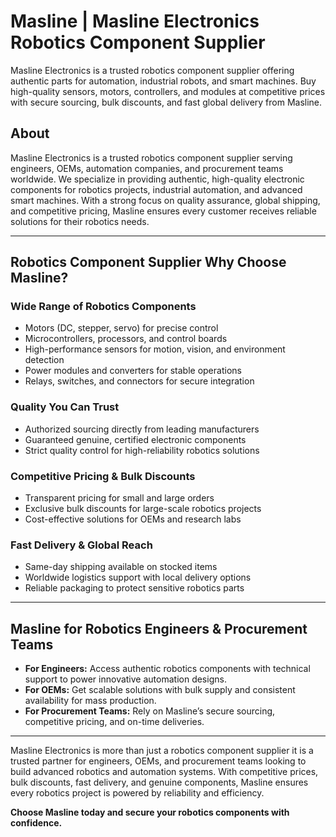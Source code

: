 # Masline | Masline Electronics Robotics Component Supplier
Masline Electronics is a trusted robotics component supplier offering authentic parts for automation, industrial robots, and smart machines. Buy high-quality sensors, motors, controllers, and modules at competitive prices with secure sourcing, bulk discounts, and fast global delivery from Masline.

## About 
Masline Electronics is a trusted robotics component supplier serving engineers, OEMs, automation companies, and procurement teams worldwide. We specialize in providing authentic, high-quality electronic components for robotics projects, industrial automation, and advanced smart machines. With a strong focus on quality assurance, global shipping, and competitive pricing, Masline ensures every customer receives reliable solutions for their robotics needs.

---

## Robotics Component Supplier Why Choose Masline?

### Wide Range of Robotics Components
- Motors (DC, stepper, servo) for precise control  
- Microcontrollers, processors, and control boards  
- High-performance sensors for motion, vision, and environment detection  
- Power modules and converters for stable operations  
- Relays, switches, and connectors for secure integration  

### Quality You Can Trust  
- Authorized sourcing directly from leading manufacturers  
- Guaranteed genuine, certified electronic components  
- Strict quality control for high-reliability robotics solutions  

### Competitive Pricing & Bulk Discounts  
- Transparent pricing for small and large orders  
- Exclusive bulk discounts for large-scale robotics projects  
- Cost-effective solutions for OEMs and research labs  

### Fast Delivery & Global Reach  
- Same-day shipping available on stocked items  
- Worldwide logistics support with local delivery options  
- Reliable packaging to protect sensitive robotics parts  

---

## Masline for Robotics Engineers & Procurement Teams  

- **For Engineers:** Access authentic robotics components with technical support to power innovative automation designs.  
- **For OEMs:** Get scalable solutions with bulk supply and consistent availability for mass production.  
- **For Procurement Teams:** Rely on Masline’s secure sourcing, competitive pricing, and on-time deliveries.  

---
  
Masline Electronics is more than just a robotics component supplier it is a trusted partner for engineers, OEMs, and procurement teams looking to build advanced robotics and automation systems. With competitive prices, bulk discounts, fast delivery, and genuine components, Masline ensures every robotics project is powered by reliability and efficiency.  

**Choose Masline today and secure your robotics components with confidence.**
